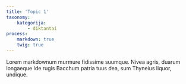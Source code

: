 ```yaml
---
title: 'Topic 1'
taxonomy:
    kategorija:
        - diktantai
process:
    markdown: true
    twig: true
---
```


Lorem markdownum murmure fidissime suumque. Nivea agris, duarum longaeque Ide
rugis Bacchum patria tuus dea, sum Thyneius liquor, undique.